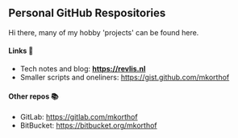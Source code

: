 ## Personal GitHub Respositories

Hi there, many of my hobby 'projects' can be found here.

#### Links 🔗
- Tech notes and blog: **https://revlis.nl**
- Smaller scripts and oneliners: https://gist.github.com/mkorthof

#### Other repos 📚
- GitLab: https://gitlab.com/mkorthof
- BitBucket: https://bitbucket.org/mkorthof
